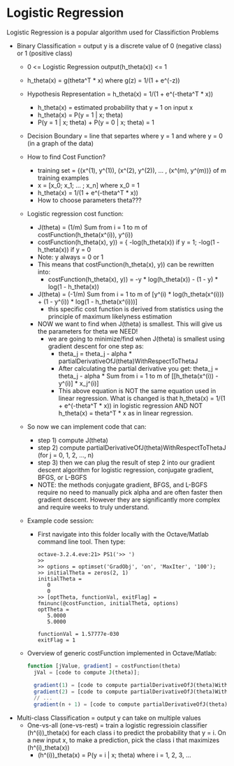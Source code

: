 Logistic Regression
===================

Logistic Regression is a popular algorithm used for Classifiction Problems

- Binary Classification = output y is a discrete value of 0 (negative class) or 1 (positive class)
  + 0 <= Logistic Regression output(h_theta(x)) <= 1
  + h_theta(x) = g(theta^T * x) where g(z) = 1/(1 + e^(-z))
  + Hypothesis Representation = h_theta(x) = 1/(1 + e^(-theta^T * x))
    - h_theta(x) = estimated probability that y = 1 on input x
    - h_theta(x) = P(y = 1 | x; theta)
    - P(y = 1 | x; theta) + P(y = 0 | x; theta) = 1
  + Decision Boundary = line that separtes where y = 1 and where y = 0 (in a graph of the data)
  + How to find Cost Function?
    - training set = {(x^(1), y^(1)), (x^(2), y^(2)), ... , (x^(m), y^(m))} of m training examples
    - x = [x_0; x_1; ... ; x_n] where x_0 = 1
    - h_theta(x) = 1/(1 + e^(-theta^T * x))
    - How to choose parameters theta???
  + Logistic regression cost function:
    - J(theta) = (1/m) Sum from i = 1 to m of costFunction(h_theta(x^(i)), y^(i))
    - costFunction(h_theta(x), y)) = { -log(h_theta(x)) if y = 1; -log(1 - h_theta(x)) if y = 0
    - Note: y always = 0 or 1
    - This means that costFunction(h_theta(x), y)) can be rewritten into:
      + costFunction(h_theta(x), y)) = -y * log(h_theta(x)) - (1 - y) * log(1 - h_theta(x))
    - J(theta) = (-1/m) Sum from i = 1 to m of [y^(i) * log(h_theta(x^(i))) + (1 - y^(i)) * log(1 - h_theta(x^(i)))]
      + this specific cost function is derived from statistics using the principle of maximum likelyness estimation
    - NOW we want to find when J(theta) is smallest. This will give us the parameters for theta we NEED!
      + we are going to minimize/find when J(theta) is smallest using gradient descent for one step as:
        - theta_j = theta_j - alpha * partialDerivativeOfJ(theta)WithRespectToThetaJ
        - After calculating the partial derivative you get: theta_j = theta_j - alpha * Sum from i = 1 to m of [[h_theta(x^(i)) - y^(i)] * x_j^(i)]
        - This above equation is NOT the same equation used in linear regression. What is changed is that h_theta(x) = 1/(1 + e^(-theta^T * x)) in logistic regression AND NOT h_theta(x) = theta^T * x as in linear regression.

  + So now we can implement code that can:
    - step 1) compute J(theta)
    - step 2) compute partialDerivativeOfJ(theta)WithRespectToThetaJ (for j = 0, 1, 2, ..., n)
    - step 3) then we can plug the result of step 2 into our gradient descent algorithm for logistic regression, conjugate gradient, BFGS, or L-BGFS
    - NOTE: the methods conjugate gradient, BFGS, and L-BGFS require no need to manually pick alpha and are often faster then gradient descent. However they are significantly more complex and require weeks to truly understand.

  + Example code session:
    - First navigate into this folder locally with the Octave/Matlab command line tool. Then type:
      ```
      octave-3.2.4.eve:21> PS1('>> ')
      >>
      >> options = optimset('GradObj', 'on', 'MaxIter', '100');
      >> initialTheta = zeros(2, 1)
      initialTheta = 
         0
         0
      >> [optTheta, functionVal, exitFlag] = fminunc(@costFunction, initialTheta, options)
      optTheta = 
         5.0000
         5.0000

      functionVal = 1.57777e-030
      exitFlag = 1
      ```
  + Overview of generic costFunction implemented in Octave/Matlab:
    ```octave
    function [jValue, gradient] = costFunction(theta)
      jVal = [code to compute J(theta)];

      gradient(1) = [code to compute partialDerivativeOfJ(theta)WithRespectToTheta0]
      gradient(2) = [code to compute partialDerivativeOfJ(theta)WithRespectToTheta1]
      // ...
      gradient(n + 1) = [code to compute partialDerivativeOfJ(theta)WithRespectToThetaN]
    ```
- Multi-class Classification = output y can take on multiple values
  + One-vs-all (one-vs-rest) = train a logistic regressioin classifier (h^(i))_theta(x) for each
  class i to predict the probability that y = i. On a new input x, to make a prediction, pick the
  class i that maximizes (h^(i)_theta(x))
    - (h^(i))_theta(x) = P(y = i | x; theta) where i = 1, 2, 3, ...